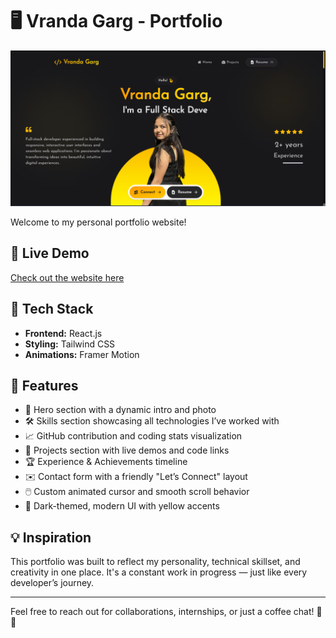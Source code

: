 # 🖥️ Vranda Garg - Portfolio

![Portfolio Preview](./public/2.png) <!-- Replace with actual screenshot if you want -->

Welcome to my personal portfolio website!

## 🔗 Live Demo

[Check out the website here](https://vrandagarg.me/)

## 🚀 Tech Stack

- **Frontend:** React.js
- **Styling:** Tailwind CSS
- **Animations:** Framer Motion

## 🎨 Features

- 👋 Hero section with a dynamic intro and photo
- 🛠️ Skills section showcasing all technologies I’ve worked with
- 📈 GitHub contribution and coding stats visualization
- 📂 Projects section with live demos and code links
- 🏆 Experience & Achievements timeline
- ✉️ Contact form with a friendly "Let’s Connect" layout
- 🖱️ Custom animated cursor and smooth scroll behavior
- 🌙 Dark-themed, modern UI with yellow accents

## 💡 Inspiration

This portfolio was built to reflect my personality, technical skillset, and creativity in one place. It's a constant work in progress — just like every developer’s journey.

---

Feel free to reach out for collaborations, internships, or just a coffee chat! 🚀✨
